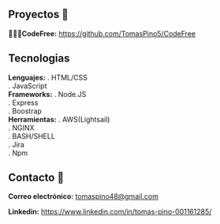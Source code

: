 ## Proyectos 🧪
**👨🏻‍💻CodeFree:** https://github.com/TomasPino5/CodeFree

## Tecnologias 
**Lenguajes:**
. HTML/CSS <br>
. JavaScript <br>
**Frameworks:**
. Node.JS <br>
. Express <br>
. Boostrap <br>
**Herramientas:**
. AWS(Lightsail) <br>
. NGINX <br>
. BASH/SHELL <br>
. Jira <br>
. Npm <br>

## Contacto 📧
**Correo electrónico:** tomaspino48@gmail.com

**Linkedin:** https://www.linkedin.com/in/tomas-pino-001161285/
